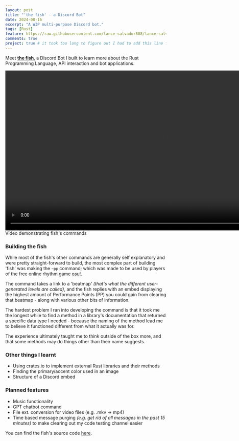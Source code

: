```yaml
---
layout: post
title: "'the fish' - a Discord Bot"
date: 2024-08-16
excerpt: "A WIP multi-purpose Discord bot."
tags: [Rust]
feature: https://raw.githubusercontent.com/lance-salvador888/lance-salvador888.github.io/master/assets/img/fish%20bg.jpg
comments: true 
project: true # it took too long to figure out I had to add this line for the post to show up in Projects 
--- 
```


<!-- gif of running hi command to fishbot - put "fish" subtitle under the picture -->
Meet <b>[the fish](https://github.com/lance-salvador888/the-fish)</b>, a Discord Bot I built to learn more about the Rust Programming Language, API interaction and bot applications.
<div class="cropper">
<video id="fish-video" width="1000" playsinline autoplay loop muted>
    <source src="https://github.com/user-attachments/assets/3df534a9-f3d1-4005-908c-7fddde1d0932" type="video/mp4">
</video>
</div>
<figcaption>Video demonstrating fish's commands</figcaption>

### Building the fish
While most of the fish's other commands are generally self explanatory and were pretty straight-forward to build, the most complex part of building 'fish' was making the `~pp` command; which was made to be used by players of the free online rhythm game [osu!](https://osu.ppy.sh/). 

The command takes a link to a 'beatmap' <i>(that's what the different user-generated levels are called)</i>, and the fish replies with an embed displaying the highest amount of Performance Points (PP) you could gain from clearing that beatmap - along with various other bits of information.  

The hardest problem I ran into developing the command is that it took me the longest while to find a method in a library's documentation that returned a specific data type I needed - because the naming of the method lead me to believe it functioned different from what it actually was for. 

The experience ultimately taught me to think outside of the box more, and that some methods may do things other than their name suggests.

### Other things I learnt
- Using crates.io to implement external Rust libraries and their methods
- Finding the primary/accent color used in an image
- Structure of a Discord embed

### Planned features
- Music functionality 
- GPT chatbot command
- File ext. conversion for video files (e.g. .mkv -> mp4)
- Time based message purging <i>(e.g. get rid of all messages in the past 15 minutes)</i> to make clearing out my code testing channel easier


You can find the fish's source code [here](https://github.com/lance-salvador888/the-fish). 

